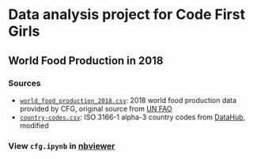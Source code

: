 # Data analysis project for Code First Girls
## World Food Production in 2018
### Sources
- [`world_food_production_2018.csv`](world_food_production.csv): 2018 world food production data provided by CFG, original source from [UN FAO](http://www.fao.org/faostat/en/#data/QC)
- [`country-codes.csv`](country-codes.csv): ISO 3166-1 alpha-3 country codes from [DataHub](https://datahub.io/core/country-codes/r/0.html), modified

### View `cfg.ipynb` in [nbviewer](https://nbviewer.jupyter.org/github/vtwkam1/world-food-production/blob/master/cfg.ipynb)
